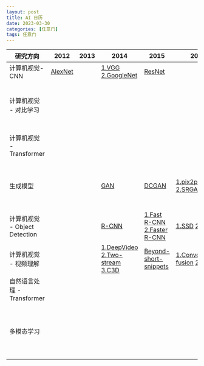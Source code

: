 ```yaml
---
layout: post
title: AI 日历
date: 2023-03-30
categories: [任意门]
tags: 任意门
---
```



| 研究方向 | 2012 | 2013 | 2014 | 2015 | 2016 | 2017 | 2018 | 2019 | 2020 | 2021 | 2022 | 2023 |
| ------ | ------ | ------ | ------ | ------ | ------ | ------ | ------ | ------ | ------ | ------ | ------ | ------ |
| 计算机视觉-CNN | [AlexNet](https://papers.nips.cc/paper/2012/file/c399862d3b9d6b76c8436e924a68c45b-Paper.pdf) |  | [1.VGG](https://arxiv.org/pdf/1409.1556.pdf)  [2.GoogleNet](https://arxiv.org/pdf/1409.4842.pdf) | [ResNet](https://arxiv.org/pdf/1512.03385.pdf) |    |  [MobileNet](https://arxiv.org/pdf/1704.04861.pdf)  |    |  [EfficientNet](https://arxiv.org/pdf/1905.11946.pdf) |    |  [Non-deep networks](https://arxiv.org/pdf/2110.07641.pdf)  |    |    |  
| 计算机视觉 - 对比学习|  |  |    |    |    |    |  [1.InstDisc](https://arxiv.org/pdf/1805.01978.pdf)  [2.CPC](https://arxiv.org/pdf/1807.03748.pdf)  |  [1.InvaSpread](https://arxiv.org/pdf/1904.03436.pdf)  [2.CMC](https://arxiv.org/pdf/1906.05849.pdf)  [3.MoCov1](https://arxiv.org/pdf/1911.05722.pdf)  |  [1.SimCLRv1](https://arxiv.org/pdf/2002.05709.pdf)  [2.MoCov2](https://arxiv.org/pdf/2003.04297.pdf)  [3.SimCLRv2](https://arxiv.org/pdf/2006.10029.pdf)  [4.BYOL](https://arxiv.org/pdf/2006.07733.pdf)  [5.SWaV](https://arxiv.org/pdf/2006.09882.pdf)  [6.SimSiam](https://arxiv.org/pdf/2011.10566.pdf)  |  [1.MoCov3](https://arxiv.org/pdf/2104.02057.pdf)  [2.DINO](https://arxiv.org/pdf/2104.14294.pdf)  |    |    |  
| 计算机视觉 - Transformer |  |  |    |    |    |    |    |    |  [ViT](https://arxiv.org/pdf/2010.11929.pdf)  |  [1.Swin Transformer](https://arxiv.org/pdf/2103.14030.pdf)  [2.MLP-Mixer](https://arxiv.org/pdf/2105.01601.pdf)  [3.MAE](https://arxiv.org/pdf/2111.06377.pdf)  |   |    |  
| 生成模型 |  |  |  [GAN](https://papers.nips.cc/paper/2014/file/5ca3e9b122f61f8f06494c97b1afccf3-Paper.pdf)  | [DCGAN](https://arxiv.org/pdf/1511.06434.pdf)   |  [1.pix2pix](https://arxiv.org/pdf/1611.07004.pdf)  [2.SRGAN](https://arxiv.org/pdf/1609.04802.pdf)  | [1.WGAN](https://arxiv.org/abs/1701.07875)  [2.CycleGAN](https://arxiv.org/abs/1703.10593)   |  [StyleGAN](https://arxiv.org/abs/1812.04948)  |  [StyleGAN2](https://arxiv.org/pdf/1912.04958.pdf)  |  [DDPM](https://arxiv.org/pdf/2006.11239.pdf)  |  [1.Improved DDPM](https://arxiv.org/pdf/2102.09672.pdf)  [2.Guided Diffusion Models](https://arxiv.org/pdf/2105.05233.pdf)  [3.StyleGAN3](https://arxiv.org/pdf/2106.12423.pdf) |  [1.Stable Diffusion](https://openaccess.thecvf.com/content/CVPR2022/papers/Rombach_High-Resolution_Image_Synthesis_With_Latent_Diffusion_Models_CVPR_2022_paper.pdf)  [2.DALL.E 2](https://arxiv.org/pdf/2204.06125.pdf)  |    |  
| 计算机视觉 - Object Detection |  |  |  [R-CNN](https://arxiv.org/pdf/1311.2524v5.pdf)  |  [1.Fast R-CNN](http://arxiv.org/abs/1504.08083v2)  [2.Faster R-CNN](http://arxiv.org/abs/1506.01497v3)  |  [1.SSD](http://arxiv.org/abs/1512.02325v5)  [2.YOLO](http://arxiv.org/abs/1506.02640v5) |  [1.Mask R-CNN](http://arxiv.org/abs/1703.06870v3)  [2.YOLOv2](http://arxiv.org/abs/1612.08242v1)  |  [YOLOv3](http://arxiv.org/abs/1804.02767v1)  |  [CenterNet](https://arxiv.org/pdf/1904.07850.pdf)  |  [DETR](https://arxiv.org/pdf/2005.12872.pdf)  |    |    |    |  
| 计算机视觉 - 视频理解 |  |  |  [1.DeepVideo](https://cs.stanford.edu/people/karpathy/deepvideo/)  [2.Two-stream](https://arxiv.org/pdf/1406.2199.pdf)  [3.C3D](https://arxiv.org/pdf/1412.0767.pdf)  |  [Beyond-short-snippets](https://arxiv.org/pdf/1503.08909.pdf)  |  [1.Convolutional fusion](https://arxiv.org/pdf/1604.06573.pdf)  [2.TSN](https://arxiv.org/pdf/1608.00859.pdf)  |  [1.I3D](https://arxiv.org/pdf/1705.07750.pdf)  [2.R2+1D](https://arxiv.org/pdf/1711.11248.pdf)  [3.Non-local](https://arxiv.org/pdf/1711.07971.pdf)  |  [SlowFast](https://arxiv.org/pdf/1812.03982.pdf)  |    |    | [TimeSformer](https://arxiv.org/pdf/2102.05095.pdf)   |    |    |  
| 自然语言处理 - Transformer |  |  |    |    |    |  [Transformer](https://arxiv.org/abs/1706.03762)  |  [1.GPT](https://s3-us-west-2.amazonaws.com/openai-assets/research-covers/language-unsupervised/language_understanding_paper.pdf)  [2.BERT](https://arxiv.org/abs/1810.04805)  |  [GPT-2](https://d4mucfpksywv.cloudfront.net/better-language-models/language_models_are_unsupervised_multitask_learners.pdf)  |  [GPT-3](https://arxiv.org/abs/2005.14165)  |    |  [chatGPT](https://openai.com/blog/chatgpt)  |    |  
| 多模态学习 |  |  |    |    |    |    |    |    |    |  [1.CLIP](https://openai.com/blog/clip/)  [2.ViLT](https://arxiv.org/pdf/2102.03334.pdf)  [3.ViLD](https://arxiv.org/pdf/2104.13921.pdf)  [4.GLIP](https://arxiv.org/pdf/2112.03857.pdf)  [5.CLIP4Clip](https://arxiv.org/pdf/2104.08860.pdf)  [6.ActionCLIP](https://arxiv.org/pdf/2109.08472.pdf)  [7.PointCLIP](https://arxiv.org/pdf/2112.02413.pdf)  |  [1.LSeg](https://arxiv.org/pdf/2201.03546.pdf)  [2.GroupViT](https://arxiv.org/pdf/2202.11094.pdf)  [3.CLIPasso](https://arxiv.org/pdf/2202.05822.pdf)  [4.DepthCLIP](https://arxiv.org/pdf/2207.01077.pdf) |  [GPT-4](https://openai.com/product/gpt-4)  |  
